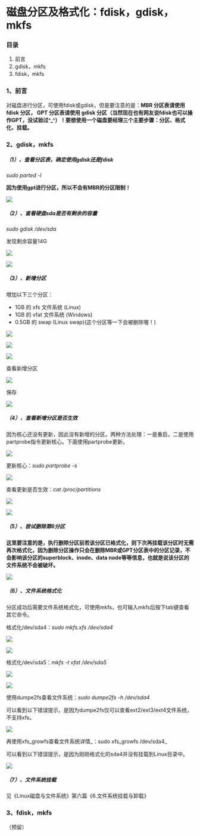 # 磁盘分区及格式化：fdisk，gdisk，mkfs

### 目录

1. 前言
2. gdisk，mkfs
3. fdisk，mkfs

### 1、前言

对磁盘进行分区，可使用fdisk或gdisk，但是要注意的是：**MBR 分区表请使用 fdisk 分区， GPT 分区表请使用 gdisk 分区（当然现在也有网友说fdisk也可以操作GPT，没试验过^\_^）！要想使用一个磁盘要经理三个主要步骤：分区、格式化、挂载。**

### 2、gdisk，mkfs

##### （1）、查看分区表，确定使用gdisk还是fdisk

_sudo parted -l_

**因为使用gpt进行分区，所以不会有MBR的分区限制！**

![](/assets/查看分区表.png)

##### （2）、查看硬盘sda是否有剩余的容量

_sudo gdisk /dev/sda_

发现剩余容量14G

![](/assets/查看剩余容量.png)

![](/assets/查看剩余容量2.png)

##### （3）、新增分区

增加以下三个分区：

* 1GB 的 xfs 文件系统 \(Linux\)
* 1GB 的 vfat 文件系统 \(Windows\)
* 0.5GB 的 swap \(Linux swap\)\(这个分区等一下会被删除喔！\)

![](/assets/新增分区1.png)

![](/assets/新增分区2.png)

![](/assets/新增分区3.png)

查看新增分区

![](/assets/查看新增分区.png)

保存

![](/assets/写入分区.png)

##### （4）、查看新增分区是否生效

因为核心还没有更新，因此没有新增的分区。两种方法处理：一是重启，二是使用partprobe指令更新核心。下面使用partprobe更新。

![](/assets/查看新增分区是否生效.png)

更新核心：_sudo partprobe -s_

![](/assets/打印分区号.png)

查看更新是否生效：_cat /proc/partitions_

![](/assets/查看更新是否生效.png)

![](/assets/查看更新是否生效2.png)

##### （5）、尝试删除第6分区

**这里要注意的是，执行删除分区前若该分区已格式化，则下次再挂载该分区时无需再次格式化，因为删除分区操作只会在删除MBR或GPT分区表中的分区记录，不会影响该分区的superblock、inode、data node等等信息，也就是说该分区的文件系统不会被破坏。**

![](/assets/删除分区.png)

##### （6）、文件系统格式化

分区成功后需要文件系统格式化，可使用mkfs，也可输入mkfs后按下tab键查看其它命令。

格式化/dev/sda4：_sudo mkfs.xfs /dev/sda4_

![](/assets/格式化sda4.png)

![](/assets/格式化sda4-2.png)

格式化/dev/sda5：_mkfs -t vfat /dev/sda5_

![](/assets/格式化sda5.png)

![](/assets/格式化sda5-2.png)

使用dumpe2fs查看文件系统：_sudo dumpe2fs -h /dev/sda4_

可以看到以下错误提示，是因为dumpe2fs仅可以查看ext2/ext3/ext4文件系统，不支持xfs。

![](/assets/dumpe2fs错误提示.png)

再使用xfs\_growfs查看文件系统详情_：sudo xfs\_growfs /dev/sda4_

可以看到以下错误提示，是因为刚刚格式化的sda4并没有挂载到Linux目录中。

![](/assets/xfs_growfs错误提示.png)

##### （7）、文件系统挂载

见《Linux磁盘与文件系统》第六篇《6.文件系统挂载与卸载》

### 3、fdisk，mkfs

（预留）

